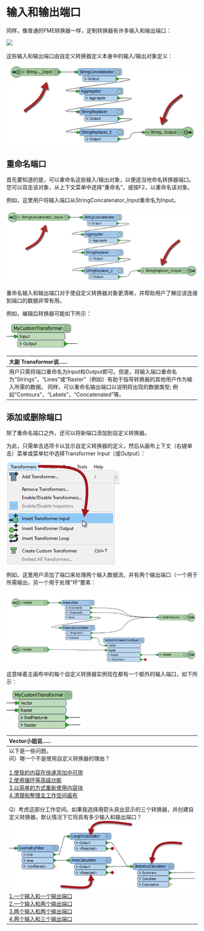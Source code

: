 # 输入和输出端口

同样，像普通的FME转换器一样，定制转换器有许多输入和输出端口：

[![](https://github.com/xuhengxx/FMETraining-1/tree/8f6a5c8abb7fbfdbef1e0e8b81b6c860e9fbbd6d/DesktopAdvanced5CustomTransformers/5.02.InputOutputPorts_files/Img5.012.CustomTransformerInputOutputPorts.png)](https://github.com/safesoftware/FMETraining/blob/Desktop-Advanced-2018/DesktopAdvanced5CustomTransformers/Images/Img5.012.CustomTransformerInputOutputPorts.png)

这些输入和输出端口由自定义转换器定义本身中的输入/输出对象定义：

[![](../.gitbook/assets/img5.013.customtransformerdefinputoutputports.png)](https://github.com/safesoftware/FMETraining/blob/Desktop-Advanced-2018/DesktopAdvanced5CustomTransformers/Images/Img5.013.CustomTransformerDefInputOutputPorts.png)

## 重命名端口

首先要知道的是，可以重命名这些输入/输出对象，以便适当地命名转换器端口。您可以双击该对象，从上下文菜单中选择“重命名”，或按F2，以重命名该对象。

例如，这里用户将输入端口从StringConcatenator\_Input重命名为Input。

[![](../.gitbook/assets/img5.014.customtransformerrenamingport.png)](https://github.com/safesoftware/FMETraining/blob/Desktop-Advanced-2018/DesktopAdvanced5CustomTransformers/Images/Img5.014.CustomTransformerRenamingPort.png)

重命名输入和输出端口对于使自定义转换器对象更清晰，并帮助用户了解应该连接到端口的数据非常有用。

例如，编辑后转换器可能如下所示：

[![](../.gitbook/assets/img5.015.customtransformerrenamedport.png)](https://github.com/safesoftware/FMETraining/blob/Desktop-Advanced-2018/DesktopAdvanced5CustomTransformers/Images/Img5.015.CustomTransformerRenamedPort.png)

|  大副 Transformer说...... |
| :--- |
|  用户只需将端口重命名为Input和Output即可。但是，将输入端口重命名为“Strings”，“Lines”或“Raster”（例如）有助于指导转换器的其他用户作为输入所需的数据。  同样，可以重命名输出端口以说明将出现的数据类型; 例如“Contours”，“Labels”，“Concatenated”等。 |

## 添加或删除端口

除了重命名端口之外，还可以将新端口添加到自定义转换器。

为此，只需单击选项卡以显示自定义转换器的定义，然后从画布上下文（右键单击）菜单或菜单栏中选择Transformer Input（或Output）：

[![](../.gitbook/assets/img5.016.addcustomtransformerinputport.png)](https://github.com/safesoftware/FMETraining/blob/Desktop-Advanced-2018/DesktopAdvanced5CustomTransformers/Images/Img5.016.AddCustomTransformerInputPort.png)

例如，这里用户添加了端口来处理两个输入数据流，并有两个输出端口（一个用于所需输出，另一个用于处理“坏”要素：

[![](../.gitbook/assets/img5.017.customtransformermultiinputoutputports.png)](https://github.com/safesoftware/FMETraining/blob/Desktop-Advanced-2018/DesktopAdvanced5CustomTransformers/Images/Img5.017.CustomTransformerMultiInputOutputPorts.png)

这意味着主画布中的每个自定义转换器实例现在都有一个额外的输入端口，如下所示：

[![](../.gitbook/assets/img5.018.customtransformermultiinputoutputports.png)](https://github.com/safesoftware/FMETraining/blob/Desktop-Advanced-2018/DesktopAdvanced5CustomTransformers/Images/Img5.018.CustomTransformerMultiInputOutputPorts.png)

|  Vector小姐说...... |
| :--- |
|  以下是一些问题。 <br>问）哪一个不是使用自定义转换器的理由？  <br><br>[1.使我的内容在快速添加中可用](http://52.73.3.37/fmedatastreaming/Manual/QAResponse2017.fmw?chapter=13&question=1&answer=1&DestDataset_TEXTLINE=C%3A%5CFMEOutput%5CQAResponse.html) <br>[2.使用循环等高级功能](http://52.73.3.37/fmedatastreaming/Manual/QAResponse2017.fmw?chapter=13&question=1&answer=2&DestDataset_TEXTLINE=C%3A%5CFMEOutput%5CQAResponse.html) <br>[3.以简单的方式重新使用内容块](http://52.73.3.37/fmedatastreaming/Manual/QAResponse2017.fmw?chapter=13&question=1&answer=3&DestDataset_TEXTLINE=C%3A%5CFMEOutput%5CQAResponse.html) <br>[4.清理和整理主工作空间画布](http://52.73.3.37/fmedatastreaming/Manual/QAResponse2017.fmw?chapter=13&question=1&answer=4&DestDataset_TEXTLINE=C%3A%5CFMEOutput%5CQAResponse.html)   <br><br>Q）考虑这部分工作空间。如果我选择用箭头突出显示的三个转换器，并创建自定义转换器，默认情况下它将具有多少输入和输出端口？  <br>[![](../.gitbook/assets/img5.019.customtransformercreationwhatports.png)](https://github.com/safesoftware/FMETraining/blob/Desktop-Advanced-2018/DesktopAdvanced5CustomTransformers/Images/Img5.019.CustomTransformerCreationWhatPorts.png)  <br>[1.一个输入和一个输出端口](http://52.73.3.37/fmedatastreaming/Manual/QAResponse2017.fmw?chapter=13&question=2&answer=1&DestDataset_TEXTLINE=C%3A%5CFMEOutput%5CQAResponse.html) <br>[2.一个输入和两个输出端口](http://52.73.3.37/fmedatastreaming/Manual/QAResponse2017.fmw?chapter=13&question=2&answer=2&DestDataset_TEXTLINE=C%3A%5CFMEOutput%5CQAResponse.html) <br>[3.两个输入和两个输出端口](http://52.73.3.37/fmedatastreaming/Manual/QAResponse2017.fmw?chapter=13&question=2&answer=3&DestDataset_TEXTLINE=C%3A%5CFMEOutput%5CQAResponse.html) <br>[4.两个输入和三个输出端口](http://52.73.3.37/fmedatastreaming/Manual/QAResponse2017.fmw?chapter=13&question=2&answer=4&DestDataset_TEXTLINE=C%3A%5CFMEOutput%5CQAResponse.html)  |

